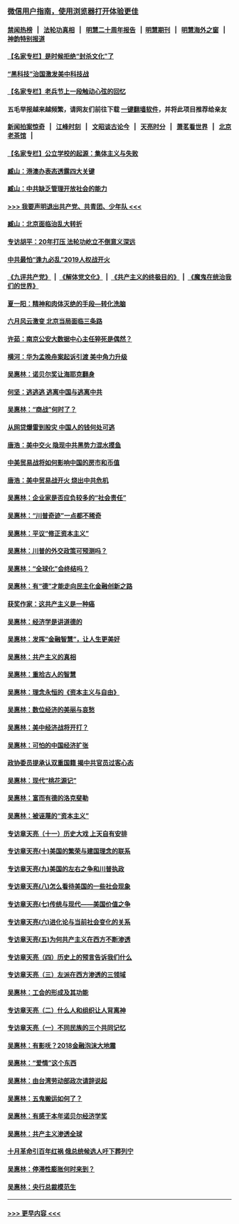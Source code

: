 ### [微信用户指南，使用浏览器打开体验更佳](https://github.com/gfw-breaker/banned-news1/blob/master/indexes/wechat-guide.md?t=0)
#### [禁闻热榜](热点新闻.md?t=0)  &nbsp;&nbsp;|&nbsp;&nbsp; [法轮功真相](https://github.com/gfw-breaker/truth/blob/master/README.md?t=0) &nbsp;&nbsp;|&nbsp;&nbsp; [明慧二十周年报告](https://github.com/gfw-breaker/mh-reports/blob/master/README.md?t=0) &nbsp;&nbsp;|&nbsp;&nbsp;[明慧期刊](https://github.com/gfw-breaker/mh-qikan) &nbsp;&nbsp;|&nbsp;&nbsp; [明慧海外之窗](https://github.com/gfw-breaker/mh-news/blob/master/README.md?t=0) &nbsp;&nbsp;|&nbsp;&nbsp; [神韵特别报道](https://github.com/gfw-breaker/mh-news/blob/master/shenyun.md?t=0)
#### [【名家专栏】是时候拒绝“封杀文化”了](../pages/nsc423/n11814093.md?t=02091711) 
#### [“黑科技”治国激发美中科技战](../pages/nsc423/n11638056.md?t=02091711) 
#### [【名家专栏】老兵节上一段触动心弦的回忆](../pages/nsc423/n11646016.md?t=02091711) 
#### 五毛举报越来越频繁，请网友们前往下载 [一键翻墙软件](https://github.com/gfw-breaker/ssr-accounts)，并将此项目推荐给亲友
#### [新闻拍案惊奇](https://github.com/gfw-breaker/banned-news1/blob/master/pages/link4.md) &nbsp;&nbsp;|&nbsp;&nbsp; [江峰时刻](https://github.com/gfw-breaker/banned-news1/blob/master/pages/link4.md) &nbsp;&nbsp;|&nbsp;&nbsp; [文昭谈古论今](https://github.com/gfw-breaker/banned-news1/blob/master/pages/link4.md) &nbsp;&nbsp;|&nbsp;&nbsp; [天亮时分](https://github.com/gfw-breaker/banned-news1/blob/master/pages/link4.md) &nbsp;&nbsp;|&nbsp;&nbsp; [萧茗看世界](https://github.com/gfw-breaker/banned-news1/blob/master/pages/link4.md) &nbsp;&nbsp;|&nbsp;&nbsp; [北京老茶馆](https://github.com/gfw-breaker/banned-news1/blob/master/pages/link4.md) &nbsp;&nbsp;|&nbsp;&nbsp; 
#### [【名家专栏】公立学校的起源：集体主义与失败](../pages/nsc423/n11601833.md?t=02091711) 
#### [臧山：港澳办表态透露四大关键](../pages/nsc423/n11421628.md?t=02091711) 
#### [臧山：中共缺乏管理开放社会的能力](../pages/nsc423/n11407457.md?t=02091711) 
#### [>>> 我要声明退出共产党、共青团、少年队 <<<](https://github.com/begood0513/goodnews/blob/master/quit/letter.md) 
#### [臧山：北京面临治乱大转折](../pages/nsc423/n11406895.md?t=02091711) 
#### [专访胡平：20年打压 法轮功屹立不倒意义深远](../pages/nsc423/n11398800.md?t=02091711) 
#### [中共最怕“逢九必乱”2019人权战开火](../pages/nsc423/n11385248.md?t=02091711) 
#### [《九评共产党》](https://github.com/begood0513/9ping.md/blob/master/README.md) &nbsp;|&nbsp; [《解体党文化》](../../../../jtdwh.md/blob/master/README.md)  &nbsp;|&nbsp; [《共产主义的终极目的》](../../../../gczydzjmd.md/blob/master/README.md) &nbsp;|&nbsp; [《魔鬼在统治我们的世界》](../../../../mgztzwmdsj.md/blob/master/README.md) 
#### [夏一阳：精神和肉体灭绝的手段—转化洗脑](../pages/nsc423/n11368250.md?t=02091711) 
#### [六月风云激变 北京当局面临三条路](../pages/nsc423/n11313668.md?t=02091711) 
#### [许茹：南京公安大数据中心主任猝死是偶然？](../pages/nsc423/n11064744.md?t=02091711) 
#### [横河：华为孟晚舟案起诉引渡 美中角力升级](../pages/nsc423/n11027230.md?t=02091711) 
#### [吴惠林：诺贝尔奖让海耶克翻身](../pages/nsc423/n10890049.md?t=02091711) 
#### [何坚：逃逃逃 逃离中国与逃离中共](../pages/nsc423/n10592891.md?t=02091711) 
#### [吴惠林：“商战”何时了？](../pages/nsc423/n10573558.md?t=02091711) 
#### [从网贷爆雷到股灾 中国人的钱何处可逃](../pages/nsc423/n10572800.md?t=02091711) 
#### [唐浩：美中交火 隐现中共黑势力混水摸鱼](../pages/nsc423/n10544040.md?t=02091711) 
#### [中美贸易战将如何影响中国的房市和币值](../pages/nsc423/n10543697.md?t=02091711) 
#### [唐浩：美中贸易战开火 烧出中共危机](../pages/nsc423/n10540126.md?t=02091711) 
#### [吴惠林：企业家是否应负较多的“社会责任”](../pages/nsc423/n10535022.md?t=02091711) 
#### [吴惠林：“川普奇迹”一点都不稀奇](../pages/nsc423/n10512808.md?t=02091711) 
#### [吴惠林：平议“修正资本主义”](../pages/nsc423/n10495724.md?t=02091711) 
#### [吴惠林：川普的外交政策可预测吗？](../pages/nsc423/n10462387.md?t=02091711) 
#### [吴惠林：“全球化”会终结吗？](../pages/nsc423/n10452838.md?t=02091711) 
#### [吴惠林：有“德”才能走向民主化金融创新之路](../pages/nsc423/n10432292.md?t=02091711) 
#### [获奖作家：这共产主义是一种癌](../pages/nsc423/n10431541.md?t=02091711) 
#### [吴惠林：经济学是讲道德的](../pages/nsc423/n10398014.md?t=02091711) 
#### [吴惠林：发挥“金融智慧”，让人生更美好](../pages/nsc423/n10375019.md?t=02091711) 
#### [吴惠林：共产主义的真相](../pages/nsc423/n10351394.md?t=02091711) 
#### [吴惠林：重拾古人的智慧](../pages/nsc423/n10337691.md?t=02091711) 
#### [吴惠林：理念永恒的《资本主义与自由》](../pages/nsc423/n10316274.md?t=02091711) 
#### [吴惠林：数位经济的美丽与哀愁](../pages/nsc423/n10292946.md?t=02091711) 
#### [吴惠林：美中经济战将开打？](../pages/nsc423/n10258825.md?t=02091711) 
#### [吴惠林：可怕的中国经济扩张](../pages/nsc423/n10219147.md?t=02091711) 
#### [政协委员提承认双重国籍 揭中共官员过客心态](../pages/nsc423/n10208809.md?t=02091711) 
#### [吴惠林：现代“桃花源记”](../pages/nsc423/n10185234.md?t=02091711) 
#### [吴惠林：富而有德的洛克斐勒](../pages/nsc423/n10142264.md?t=02091711) 
#### [吴惠林：被诬蔑的“资本主义”](../pages/nsc423/n10124816.md?t=02091711) 
#### [专访章天亮（十一）历史大戏 上天自有安排](../pages/nsc423/n10094905.md?t=02091711) 
#### [专访章天亮(十)美国的繁荣与建国理念的联系](../pages/nsc423/n10094899.md?t=02091711) 
#### [专访章天亮(九)美国的左右之争和川普执政](../pages/nsc423/n10094889.md?t=02091711) 
#### [专访章天亮(八)怎么看待美国的一些社会现象](../pages/nsc423/n10094857.md?t=02091711) 
#### [专访章天亮(七)传统与现代——美国价值之争](../pages/nsc423/n10093140.md?t=02091711) 
#### [专访章天亮(六)进化论与当前社会变化的关系](../pages/nsc423/n10092036.md?t=02091711) 
#### [专访章天亮(五)为何共产主义在西方不断渗透](../pages/nsc423/n10083620.md?t=02091711) 
#### [专访章天亮（四）历史上的预言告诉我们什么](../pages/nsc423/n10083606.md?t=02091711) 
#### [专访章天亮（三）左派在西方渗透的三领域](../pages/nsc423/n10081115.md?t=02091711) 
#### [吴惠林：工会的形成及其功能](../pages/nsc423/n10080633.md?t=02091711) 
#### [专访章天亮（二）什么人和组织让人背离神](../pages/nsc423/n10076637.md?t=02091711) 
#### [专访章天亮（一）不同民族的三个共同记忆](../pages/nsc423/n10074188.md?t=02091711) 
#### [吴惠林：有影呒？2018金融泡沫大地震](../pages/nsc423/n10040534.md?t=02091711) 
#### [吴惠林：“爱情”这个东西](../pages/nsc423/n10019423.md?t=02091711) 
#### [吴惠林：由台湾劳动部政次请辞说起](../pages/nsc423/n9979679.md?t=02091711) 
#### [吴惠林：五鬼搬运如何了？](../pages/nsc423/n9925338.md?t=02091711) 
#### [吴惠林：有感于本年诺贝尔经济学奖](../pages/nsc423/n9871883.md?t=02091711) 
#### [吴惠林：共产主义渗透全球](../pages/nsc423/n9812748.md?t=02091711) 
#### [十月革命引百年红祸 俄总统候选人吁下葬列宁](../pages/nsc423/n9810182.md?t=02091711) 
#### [吴惠林：停滞性膨胀何时来到？](../pages/nsc423/n9764136.md?t=02091711) 
#### [吴惠林：央行总裁模范生](../pages/nsc423/n9728134.md?t=02091711) 

----
#### [ >>> 更早内容 <<< ](../indexes/nsc423-earlier.md)
